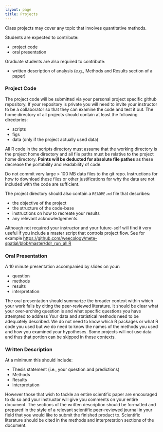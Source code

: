 ```yaml
---
layout: page
title: Projects
---
```


Class projects may cover any topic that involves quantitative methods. 

Students are expected to contribute:

* project code
* oral presentation

Graduate students are also required to contribute: 

* written description of analysis (e.g., Methods and Results section of a paper)

### Project Code

The project code will be submitted via your personal project specific github 
repository. 
If your repository is private you will need to invite your instructor to be a 
collaborator so that they can examine the code and test it out.
The home directory of all projects should contain at least the following directories:

* scripts
* figs
* data (only if the project actually used data)

All R code in the scripts directory must assume that the working directory is 
the project home directory and all file paths must be relative to the project
home directory. 
**Points will be deducted for absolute file pathes** as these decrease the portability
and readability of code.

Do not commit very large > 100 MB data files to the git repo. Instructions for 
how to download these files or other justifications for why the data are not
included with the code are sufficient. 

The project directory should also contain a `README.md` file that describes:

* the objective of the project
* the structure of the code-base
* instructions on how to recreate your results
* any relevant acknowledgements

Although not required your instructor and your future-self will find it very
useful if you include a master script that controls project flow. 
See for example https://github.com/weecology/mete-spatial/blob/master/ddr_run_all.R

### Oral Presentation

A 10 minute presentation accompanied by slides on your: 

* question
* methods
* results
* interpretation

The oral presentation should summarize the broader context within which your 
work falls by citing the peer-reviewed literature. 
It should be clear what your over-arching question is and what specific questions
you have attempted to address
Your data and statistical methods need to be adequately described.
We do not need to know which R packages or what R code you used but we do need to
know the names of the methods you used and how you examined your hypotheses.
Some projects will not use data and thus that portion can be skipped in those
contexts.

### Written Description
At a minimum this should include:

* Thesis statement (i.e., your question and predictions)
* Methods
* Results
* Interpretation

However those that wish to tackle an entire scientific paper are encouraged to 
do so and your instructor will give you comments on your entire document. 
The sections of the written description should be formatted and prepared in the 
style of a relevant scientific peer-reviewed journal in your field that you 
would like to submit the finished product to. 
Scientific literature should be cited in the methods and interpretation sections
of the document. 



